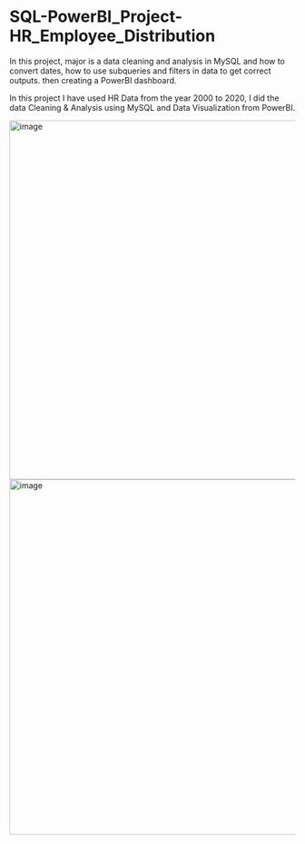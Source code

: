 # SQL-PowerBI_Project-HR_Employee_Distribution
In this project, major is a data cleaning and analysis in MySQL and how to convert dates, how to use subqueries and filters in data to get correct outputs. then creating a PowerBI dashboard.

In this project I have used HR Data from the year 2000 to 2020, I did the data Cleaning & Analysis using MySQL and Data Visualization from PowerBI.

<img width="633" alt="image" src="https://github.com/bindushreegit/SQL-PowerBI_Project-HR_Employee_Distribution/assets/48619269/ceba4271-7790-46dc-bb57-069bf56d1a77">
<img width="626" alt="image" src="https://github.com/bindushreegit/SQL-PowerBI_Project-HR_Employee_Distribution/assets/48619269/490cf67f-c2fd-47a4-a450-939863c581d2">
